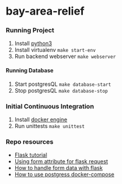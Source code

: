 # bay-area-relief 


### Running Project
1. Install [python3](https://www.python.org/downloads/)
2. Install virtualenv `make start-env`
3. Run backend webserver `make webserver`

#### Running Database
1. Start postgresQL `make database-start`
2. Stop postgresQL `make database-stop`


### Initial Continuous Integration
1. Install [docker engine](https://docs.docker.com/engine/install/)
2. Run unittests `make unittest`


### Repo resources 
* [Flask tutorial](https://flask.palletsprojects.com/en/1.1.x/tutorial/layout/)
* [Using form attribute for flask request](https://stackoverflow.com/questions/10434599/get-the-data-received-in-a-flask-request)
* [How to handle form data with flask ](https://stackoverflow.com/questions/45590988/converting-flask-form-data-to-json-only-gets-first-value)
* [How to use postgress docker-compose](https://medium.com/analytics-vidhya/getting-started-with-postgresql-using-docker-compose-34d6b808c47c)
